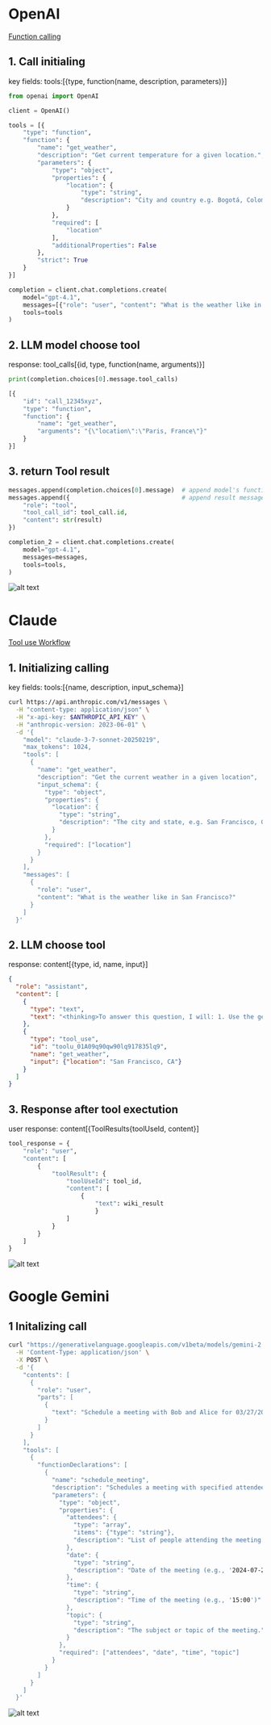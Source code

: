 # OpenAI
[Function calling](https://platform.openai.com/docs/guides/function-calling)

## 1. Call initialing
key fields: tools:[{type, function(name, description, parameters)}]

```py
from openai import OpenAI

client = OpenAI()

tools = [{
    "type": "function",
    "function": {
        "name": "get_weather",
        "description": "Get current temperature for a given location.",
        "parameters": {
            "type": "object",
            "properties": {
                "location": {
                    "type": "string",
                    "description": "City and country e.g. Bogotá, Colombia"
                }
            },
            "required": [
                "location"
            ],
            "additionalProperties": False
        },
        "strict": True
    }
}]

completion = client.chat.completions.create(
    model="gpt-4.1",
    messages=[{"role": "user", "content": "What is the weather like in Paris today?"}],
    tools=tools
)
```
## 2. LLM model choose tool
response: tool_calls[{id, type, function(name, arguments)}]
```py
print(completion.choices[0].message.tool_calls)

[{
    "id": "call_12345xyz",
    "type": "function",
    "function": {
        "name": "get_weather",
        "arguments": "{\"location\":\"Paris, France\"}"
    }
}]
```
## 3. return Tool result
```py
messages.append(completion.choices[0].message)  # append model's function call message
messages.append({                               # append result message
    "role": "tool",
    "tool_call_id": tool_call.id,
    "content": str(result)
})

completion_2 = client.chat.completions.create(
    model="gpt-4.1",
    messages=messages,
    tools=tools,
)
```
![alt text](image-1.png)


# Claude
[Tool use Workflow](https://github.com/aws-samples/prompt-engineering-with-anthropic-claude-v-3/blob/main/10_2_3_Complete_Tool_Use_Workflow.ipynb)

## 1. Initializing calling
key fields: tools:[{name, description, input_schema}]
```sh
curl https://api.anthropic.com/v1/messages \
  -H "content-type: application/json" \
  -H "x-api-key: $ANTHROPIC_API_KEY" \
  -H "anthropic-version: 2023-06-01" \
  -d '{
    "model": "claude-3-7-sonnet-20250219",
    "max_tokens": 1024,
    "tools": [
      {
        "name": "get_weather",
        "description": "Get the current weather in a given location",
        "input_schema": {
          "type": "object",
          "properties": {
            "location": {
              "type": "string",
              "description": "The city and state, e.g. San Francisco, CA"
            }
          },
          "required": ["location"]
        }
      }
    ],
    "messages": [
      {
        "role": "user",
        "content": "What is the weather like in San Francisco?"
      }
    ]
  }'
```

## 2. LLM choose tool
response: content[{type, id, name, input}]
``` json
{
  "role": "assistant",
  "content": [
    {
      "type": "text",
      "text": "<thinking>To answer this question, I will: 1. Use the get_weather tool to get the current weather in San Francisco. 2. Use the get_time tool to get the current time in the America/Los_Angeles timezone, which covers San Francisco, CA.</thinking>"
    },
    {
      "type": "tool_use",
      "id": "toolu_01A09q90qw90lq917835lq9",
      "name": "get_weather",
      "input": {"location": "San Francisco, CA"}
    }
  ]
}
```
## 3. Response after tool exectution
user response: content[{ToolResults{toolUseId, content}]

```py
tool_response = {
    "role": "user",
    "content": [
        {
            "toolResult": {
                "toolUseId": tool_id,
                "content": [
                    {
                        "text": wiki_result
                        }
                ]
            }
        }
    ]
}
```
![alt text](image-2.png)

# Google Gemini
## 1 Initalizing call
```sh
curl "https://generativelanguage.googleapis.com/v1beta/models/gemini-2.0-flash:generateContent?key=$GEMINI_API_KEY" \
  -H 'Content-Type: application/json' \
  -X POST \
  -d '{
    "contents": [
      {
        "role": "user",
        "parts": [
          {
            "text": "Schedule a meeting with Bob and Alice for 03/27/2025 at 10:00 AM about the Q3 planning."
          }
        ]
      }
    ],
    "tools": [
      {
        "functionDeclarations": [
          {
            "name": "schedule_meeting",
            "description": "Schedules a meeting with specified attendees at a given time and date.",
            "parameters": {
              "type": "object",
              "properties": {
                "attendees": {
                  "type": "array",
                  "items": {"type": "string"},
                  "description": "List of people attending the meeting."
                },
                "date": {
                  "type": "string",
                  "description": "Date of the meeting (e.g., '2024-07-29')"
                },
                "time": {
                  "type": "string",
                  "description": "Time of the meeting (e.g., '15:00')"
                },
                "topic": {
                  "type": "string",
                  "description": "The subject or topic of the meeting."
                }
              },
              "required": ["attendees", "date", "time", "topic"]
            }
          }
        ]
      }
    ]
  }'
```

![alt text](image-3.png)